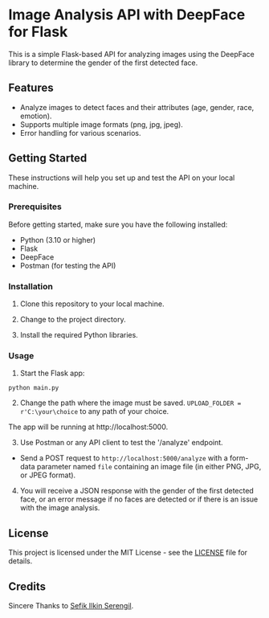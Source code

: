 # Image Analysis API with DeepFace for Flask 

This is a simple Flask-based API for analyzing images using the DeepFace library to determine the gender of the first detected face. 

## Features
- Analyze images to detect faces and their attributes (age, gender, race, emotion).
- Supports multiple image formats (png, jpg, jpeg).
- Error handling for various scenarios.

## Getting Started

These instructions will help you set up and test the API on your local machine.

### Prerequisites

Before getting started, make sure you have the following installed:

- Python (3.10 or higher)
- Flask
- DeepFace
- Postman (for testing the API)

### Installation

1. Clone this repository to your local machine.

2. Change to the project directory.

3. Install the required Python libraries. 


### Usage

1. Start the Flask app:

```python main.py```  

2. Change the path where the image must be saved.
```UPLOAD_FOLDER = r'C:\your\choice``` to any path of your choice.

The app will be running at http://localhost:5000.

3. Use Postman or any API client to test the '/analyze' endpoint.

- Send a POST request to `http://localhost:5000/analyze` with a form-data parameter named `file` containing an image file (in either PNG, JPG, or JPEG format).

4. You will receive a JSON response with the gender of the first detected face, or an error message if no faces are detected or if there is an issue with the image analysis.

## License

This project is licensed under the MIT License - see the [LICENSE](LICENSE) file for details.




## Credits
Sincere Thanks to [Sefik Ilkin Serengil](https://github.com/serengil).
